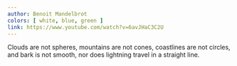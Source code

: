 ```yaml
---
author: Benoit Mandelbrot
colors: [ white, blue, green ]
link: https://www.youtube.com/watch?v=6avJHaC3C2U
---
```

Clouds are not spheres,
mountains are not cones,
coastlines are not circles,
and bark is not smooth,
nor does lightning travel in a straight line.
